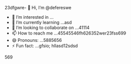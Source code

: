 23dfgwre- 👋 Hi, I’m @defereswe
- 👀 I’m interested in ...
- 🌱 I’m currently learning ...asd
- 💞️ I’m looking to collaborate on ...41114
- 📫 How to reach me ...45545546fh626352wer23fss699
- 😄 Pronouns: ...5885656
- ⚡ Fun fact: ...gfsio;
hllasd12sdsd
<!---fds45
defereswe/defereswe is a ✨ special ✨ repository because its `README.md` (this6656 file) appears on your GitHub profile.
You can click the Preview link to take a look at your changes.58589566
--->
569
